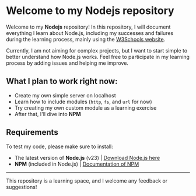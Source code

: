 # Welcome to my Nodejs repository
Welcome to my **Nodejs** repository!
In this repository, I will document everything I learn about Node.js, including my successes and failures during the learning process, mainly using the [W3Schools website](https://w3schools.com).

Currently, I am not aiming for complex projects, but I want to start simple to better understand how Node.js works. Feel free to participate in my learning process by adding issues and helping me improve.

## What I plan to work right now:
- Create my own simple server on localhost
- Learn how to include modules (`http`, `fs`, and `url` for now)
- Try creating my own custom module as a learning exercise
- After that, I'll dive into **NPM**

## Requirements
To test my code, please make sure to install: 
- The latest version of **Node.js** (v23) | [Download Node.js here](https://nodejs.org/fr/download/)
- **NPM** (included in Node.js) | [Documentation of NPM](https://docs.npmjs.com/downloading-and-installing-node-js-and-npm/)

---
This repository is a learning space, and I welcome any feedback or suggestions!
